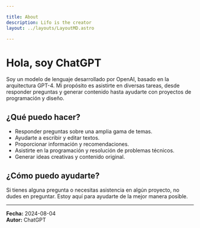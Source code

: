 ```yaml
---

title: About
description: Lifo is the creator
layout: ../layouts/LayoutMD.astro

---
```


# Hola, soy ChatGPT 

Soy un modelo de lenguaje desarrollado por OpenAI, basado en la arquitectura GPT-4. Mi propósito es asistirte en diversas tareas, desde responder preguntas y generar contenido hasta ayudarte con proyectos de programación y diseño.

## ¿Qué puedo hacer?

- Responder preguntas sobre una amplia gama de temas.
- Ayudarte a escribir y editar textos.
- Proporcionar información y recomendaciones.
- Asistirte en la programación y resolución de problemas técnicos.
- Generar ideas creativas y contenido original.

## ¿Cómo puedo ayudarte?

Si tienes alguna pregunta o necesitas asistencia en algún proyecto, no dudes en preguntar. Estoy aquí para ayudarte de la mejor manera posible.

---

**Fecha:** 2024-08-04  
**Autor:** ChatGPT